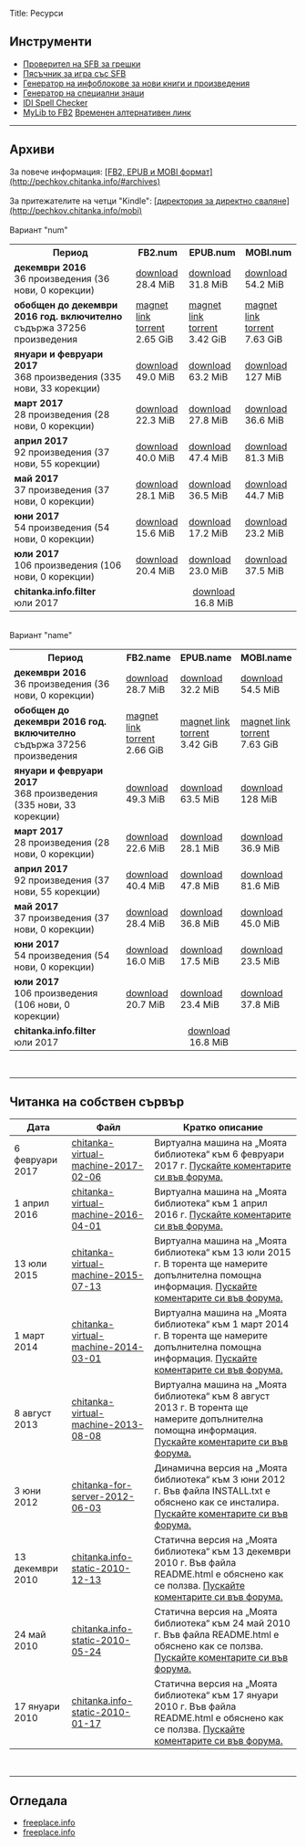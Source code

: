 Title: Ресурси

## __Инструменти__

* [Проверител на SFB за грешки](http://tools.chitanka.info/sfb-check/)
* [Пясъчник за игра със SFB](/sandbox)
* [Генератор на инфоблокове за нови книги и произведения](http://tools.chitanka.info/infogen/)
* [Генератор на специални знаци](http://tools.chitanka.info/specialchar/)
* [IDI Spell Checker](http://freeplace.info/ididictionary/bulgarian_spell_checker/)
* [MyLib to FB2](http://www.sfbg.us/mylibtofb2/) [Временен алтернативен линк](http://asen.baramov.org/rsrc/MyLibToFB2_v-0-6-03.zip)

-------------------------------------
<h2 id="archives"><strong>Архиви</strong></h2>
За повече информация: <u>[FB2, EPUB и MOBI формат](http://pechkov.chitanka.info/#archives)</u><br/>
<br/>
За притежателите на четци "Kindle": <u>[директория за директно сваляне](http://pechkov.chitanka.info/mobi)</u><br/>
<br/>
Вариант "num"
<table class="table table-striped">
  <tr>
    <th>Период</th>
    <th>FB2.num</th>
    <th>EPUB.num</th>
    <th>MOBI.num</th>
  </tr>
  <tr>
    <td><b>декември 2016</b><br>36 произведения (36 нови, 0 корекции)</td>
    <td><a href="https://pechkov.chitanka.info/archives/chitanka.info.fb2.num-2016.12.zip">download</a><br/>28.4 MiB</td>
    <td><a href="https://pechkov.chitanka.info/archives/chitanka.info.epub.num-2016.12.zip">download</a><br/>31.8 MiB</td>
    <td><a href="https://pechkov.chitanka.info/archives/chitanka.info.mobi.num-2016.12.zip">download</a><br/>54.2 MiB</td>
  </tr>
  <tr class="danger">
    <td><b>обобщен до декември 2016 год. включително</b><br>съдържа 37256 произведения</td>
    <td><a href="magnet:?xt=urn:btih:81154b3a6a7af342e520770393ef1267ec5932b6&dn=chitanka.info.fb2.num-2016.12-cumulative.zip">magnet link</a><br/>
			<a href="http://zamunda.net/banan?id=500398" target="_blank">torrent</a><br/>2.65 GiB</td>
    <td><a href="magnet:?xt=urn:btih:019bf49f710747764951294637dc6935c60e1bfc&dn=chitanka.info.epub.num-2016.12-cumulative.zip">magnet link</a><br/>
			<a href="http://zamunda.net/banan?id=500396" target="_blank">torrent</a><br/>3.42 GiB</td>
    <td><a href="magnet:?xt=urn:btih:4f859b9aa10007f4584f9fda502f6bc769237cd4&dn=chitanka.info.mobi.num-2016.12-cumulative.zip">magnet link</a><br/>
			<a href="http://zamunda.net/banan?id=500403" target="_blank">torrent</a><br/>7.63 GiB</td>
  </tr>
  <tr>
    <td><b>януари и февруари 2017</b><br>368 произведения (335 нови, 33 корекции)</td>
    <td><a href="https://pechkov.chitanka.info/archives/chitanka.info.fb2.num-2017.01-02.zip">download</a><br/>49.0 MiB</td>
    <td><a href="https://pechkov.chitanka.info/archives/chitanka.info.epub.num-2017.01-02.zip">download</a><br/>63.2 MiB</td>
    <td><a href="https://pechkov.chitanka.info/archives/chitanka.info.mobi.num-2017.01-02.zip">download</a><br/>127 MiB</td>
  </tr>
  <tr>
    <td><b>март 2017</b><br>28 произведения (28 нови, 0 корекции)</td>
    <td><a href="https://pechkov.chitanka.info/archives/chitanka.info.fb2.num-2017.03.zip">download</a><br/>22.3 MiB</td>
    <td><a href="https://pechkov.chitanka.info/archives/chitanka.info.epub.num-2017.03.zip">download</a><br/>27.8 MiB</td>
    <td><a href="https://pechkov.chitanka.info/archives/chitanka.info.mobi.num-2017.03.zip">download</a><br/>36.6 MiB</td>
  </tr>
  <tr>
    <td><b>април 2017</b><br>92 произведения (37 нови, 55 корекции)</td>
    <td><a href="https://pechkov.chitanka.info/archives/chitanka.info.fb2.num-2017.04.zip">download</a><br/>40.0 MiB</td>
    <td><a href="https://pechkov.chitanka.info/archives/chitanka.info.epub.num-2017.04.zip">download</a><br/>47.4 MiB</td>
    <td><a href="https://pechkov.chitanka.info/archives/chitanka.info.mobi.num-2017.04.zip">download</a><br/>81.3 MiB</td>
  </tr>
  <tr>
    <td><b>май 2017</b><br>37 произведения (37 нови, 0 корекции)</td>
    <td><a href="https://pechkov.chitanka.info/archives/chitanka.info.fb2.num-2017.05.zip">download</a><br/>28.1 MiB</td>
    <td><a href="https://pechkov.chitanka.info/archives/chitanka.info.epub.num-2017.05.zip">download</a><br/>36.5 MiB</td>
    <td><a href="https://pechkov.chitanka.info/archives/chitanka.info.mobi.num-2017.05.zip">download</a><br/>44.7 MiB</td>
  </tr>
  <tr>
    <td><b>юни 2017</b><br>54 произведения (54 нови, 0 корекции)</td>
    <td><a href="https://pechkov.chitanka.info/archives/chitanka.info.fb2.num-2017.06.zip">download</a><br/>15.6 MiB</td>
    <td><a href="https://pechkov.chitanka.info/archives/chitanka.info.epub.num-2017.06.zip">download</a><br/>17.2 MiB</td>
    <td><a href="https://pechkov.chitanka.info/archives/chitanka.info.mobi.num-2017.06.zip">download</a><br/>23.2 MiB</td>
  </tr>
  <tr>
    <td><b>юли 2017</b><br>106 произведения (106 нови, 0 корекции)</td>
    <td><a href="https://pechkov.chitanka.info/archives/chitanka.info.fb2.num-2017.07.zip">download</a><br/>20.4 MiB</td>
    <td><a href="https://pechkov.chitanka.info/archives/chitanka.info.epub.num-2017.07.zip">download</a><br/>23.0 MiB</td>
    <td><a href="https://pechkov.chitanka.info/archives/chitanka.info.mobi.num-2017.07.zip">download</a><br/>37.5 MiB</td>
  </tr>
  <tr>
    <td><b>chitanka.info.filter</b><br>юли 2017</td>
    <td colspan="3" align="center"><a href="https://pechkov.chitanka.info/util/chitanka.info.filter-2017.07.zip">download</a><br/>16.8 MiB</td>
  </tr>
</table>
<br/>
Вариант "name"
<table class="table table-striped">
  <tr>
    <th>Период</th>
    <th>FB2.name</th>
    <th>EPUB.name</th>
    <th>MOBI.name</th>
  </tr>
  <tr>
    <td><b>декември 2016</b><br>36 произведения (36 нови, 0 корекции)</td>
    <td><a href="https://pechkov.chitanka.info/archives/chitanka.info.fb2.name-2016.12.zip">download</a><br/>28.7 MiB</td>
    <td><a href="https://pechkov.chitanka.info/archives/chitanka.info.epub.name-2016.12.zip">download</a><br/>32.2 MiB</td>
    <td><a href="https://pechkov.chitanka.info/archives/chitanka.info.mobi.name-2016.12.zip">download</a><br/>54.5 MiB</td>
  </tr>
  <tr class="danger">
    <td><b>обобщен до декември 2016 год. включително</b><br>съдържа 37256 произведения</td>
    <td><a href="magnet:?xt=urn:btih:86ff483685619162c8321a524f5d5c12c6a85de4&dn=chitanka.info.fb2.name-2016.12-cumulative.zip">magnet link</a><br/>
			<a href="http://zamunda.net/banan?id=500397" target="_blank">torrent</a><br/>2.66 GiB</td>
    <td><a href="magnet:?xt=urn:btih:e559af2d2a74a48ce78afee0b0c8be303fcc89f3&dn=chitanka.info.epub.name-2016.12-cumulative.zip">magnet link</a><br/>
				<a href="http://zamunda.net/banan?id=500395" target="_blank">torrent</a><br/>3.42 GiB</td>
    <td><a href="magnet:?xt=urn:btih:d8ed8c8681027fc2284eafca1e11411db24259ca&dn=chitanka.info.mobi.name-2016.12-cumulative.zip">magnet link</a><br/>
				<a href="http://zamunda.net/banan?id=500401" target="_blank">torrent</a><br/>7.63 GiB</td>
  </tr>
  <tr>
    <td><b>януари и февруари 2017</b><br>368 произведения (335 нови, 33 корекции)</td>
    <td><a href="https://pechkov.chitanka.info/archives/chitanka.info.fb2.name-2017.01-02.zip">download</a><br/>49.3 MiB</td>
    <td><a href="https://pechkov.chitanka.info/archives/chitanka.info.epub.name-2017.01-02.zip">download</a><br/>63.5 MiB</td>
    <td><a href="https://pechkov.chitanka.info/archives/chitanka.info.mobi.name-2017.01-02.zip">download</a><br/>128 MiB</td>
  </tr>
  <tr>
    <td><b>март 2017</b><br>28 произведения (28 нови, 0 корекции)</td>
    <td><a href="https://pechkov.chitanka.info/archives/chitanka.info.fb2.name-2017.03.zip">download</a><br/>22.6 MiB</td>
    <td><a href="https://pechkov.chitanka.info/archives/chitanka.info.epub.name-2017.03.zip">download</a><br/>28.1 MiB</td>
    <td><a href="https://pechkov.chitanka.info/archives/chitanka.info.mobi.name-2017.03.zip">download</a><br/>36.9 MiB</td>
  </tr>
  <tr>
    <td><b>април 2017</b><br>92 произведения (37 нови, 55 корекции)</td>
    <td><a href="https://pechkov.chitanka.info/archives/chitanka.info.fb2.name-2017.04.zip">download</a><br/>40.4 MiB</td>
    <td><a href="https://pechkov.chitanka.info/archives/chitanka.info.epub.name-2017.04.zip">download</a><br/>47.8 MiB</td>
    <td><a href="https://pechkov.chitanka.info/archives/chitanka.info.mobi.name-2017.04.zip">download</a><br/>81.6 MiB</td>
  </tr>
  <tr>
    <td><b>май 2017</b><br>37 произведения (37 нови, 0 корекции)</td>
    <td><a href="https://pechkov.chitanka.info/archives/chitanka.info.fb2.name-2017.05.zip">download</a><br/>28.4 MiB</td>
    <td><a href="https://pechkov.chitanka.info/archives/chitanka.info.epub.name-2017.05.zip">download</a><br/>36.8 MiB</td>
    <td><a href="https://pechkov.chitanka.info/archives/chitanka.info.mobi.name-2017.05.zip">download</a><br/>45.0 MiB</td>
  </tr>
  <tr>
    <td><b>юни 2017</b><br>54 произведения (54 нови, 0 корекции)</td>
    <td><a href="https://pechkov.chitanka.info/archives/chitanka.info.fb2.name-2017.06.zip">download</a><br/>16.0 MiB</td>
    <td><a href="https://pechkov.chitanka.info/archives/chitanka.info.epub.name-2017.06.zip">download</a><br/>17.5 MiB</td>
    <td><a href="https://pechkov.chitanka.info/archives/chitanka.info.mobi.name-2017.06.zip">download</a><br/>23.5 MiB</td>
  </tr>
  <tr>
    <td><b>юли 2017</b><br>106 произведения (106 нови, 0 корекции)</td>
    <td><a href="https://pechkov.chitanka.info/archives/chitanka.info.fb2.name-2017.07.zip">download</a><br/>20.7 MiB</td>
    <td><a href="https://pechkov.chitanka.info/archives/chitanka.info.epub.name-2017.07.zip">download</a><br/>23.4 MiB</td>
    <td><a href="https://pechkov.chitanka.info/archives/chitanka.info.mobi.name-2017.07.zip">download</a><br/>37.8 MiB</td>
  </tr>
  <tr>
    <td><b>chitanka.info.filter</b><br>юли 2017</td>
    <td colspan="3" align="center"><a href="https://pechkov.chitanka.info/util/chitanka.info.filter-2017.07.zip">download</a><br/>16.8 MiB</td>
  </tr>
</table>
<br/>

-------------------------------------
<h2 id="my-library-on-my-own-server"><strong>Читанка на собствен сървър</strong></h2>

Дата             | Файл                                                                                                               | Кратко описание
---------------- | ------------------------------------------------------------------------------------------------------------------ | -----------------------------------------------------------------------------------------------------------------------------------------------------------------------------------------------------------------------------
6 февруари 2017  | [chitanka-virtual-machine-2017-02-06](https://files.chitanka.info/chitanka.06.02.2017.torrent)                     | Виртуална машина на „Моята библиотека“ към 6 февруари 2017 г. [Пускайте коментарите си във форума.](http://forum.chitanka.info/my-library-on-virtual-machine-t3949.html)
1 април 2016     | [chitanka-virtual-machine-2016-04-01](http://files.chitanka.info/chitanka.01.04.2016.torrent)                      | Виртуална машина на „Моята библиотека“ към 1 април 2016 г. [Пускайте коментарите си във форума.](http://forum.chitanka.info/my-library-on-virtual-machine-t3949.html)
13 юли 2015      | [chitanka-virtual-machine-2015-07-13](http://files.chitanka.info/chitanka.13.07.2015.torrent)                      | Виртуална машина на „Моята библиотека“ към 13 юли 2015 г. В торента ще намерите допълнителна помощна информация. [Пускайте коментарите си във форума.](http://forum.chitanka.info/my-library-on-virtual-machine-t3949.html)
1 март 2014      | [chitanka-virtual-machine-2014-03-01](http://static.chitanka.info/tor/chitanka-virtual-machine-2014-03-01.torrent) | Виртуална машина на „Моята библиотека“ към 1 март 2014 г. В торента ще намерите допълнителна помощна информация. [Пускайте коментарите си във форума.](http://forum.chitanka.info/my-library-on-virtual-machine-t3949.html)
8 август 2013    | [chitanka-virtual-machine-2013-08-08](http://static.chitanka.info/tor/chitanka-virtual-machine-2013-08-08.torrent) | Виртуална машина на „Моята библиотека“ към 8 август 2013 г. В торента ще намерите допълнителна помощна информация. [Пускайте коментарите си във форума.](http://forum.chitanka.info/my-library-on-virtual-machine-t3949.html)
3 юни 2012       | [chitanka-for-server-2012-06-03](http://static.chitanka.info/tor/chitanka-for-server-2012-06-03.torrent)           | Динамична версия на „Моята библиотека“ към 3 юни 2012 г. Във файла INSTALL.txt е обяснено как се инсталира. [Пускайте коментарите си във форума.](http://forum.chitanka.info/chitanka-download-own-server-t3178.html)
13 декември 2010 | [chitanka.info-static-2010-12-13](http://static.chitanka.info/tor/chitanka.info-static-2010-12-13.torrent)         | Статична версия на „Моята библиотека“ към 13 декември 2010 г. Във файла README.html е обяснено как се ползва. [Пускайте коментарите си във форума.](http://forum.chitanka.info/static-version-t1517.html)
24 май 2010      | [chitanka.info-static-2010-05-24](http://static.chitanka.info/tor/chitanka.info-static-2010-05-24.torrent)         | Статична версия на „Моята библиотека“ към 24 май 2010 г. Във файла README.html е обяснено как се ползва. [Пускайте коментарите си във форума.](http://forum.chitanka.info/static-version-t1517.html)
17 януари 2010   | [chitanka.info-static-2010-01-17](http://static.chitanka.info/tor/chitanka.info-static-2010-01-17.torrent)         | Статична версия на „Моята библиотека“ към 17 януари 2010 г. Във файла README.html е обяснено как се ползва. [Пускайте коментарите си във форума.](http://forum.chitanka.info/static-version-t1517.html)

<br/>

-------------------------------------
## __Огледала__

* [freeplace.info](http://freeplace.info/proxy/browse.php?u=http://clivl6rf3vft7ihw.onion)
* [freeplace.info](http://freeplace.info/proxy/browse.php?u=http://chitanka.i2p)
